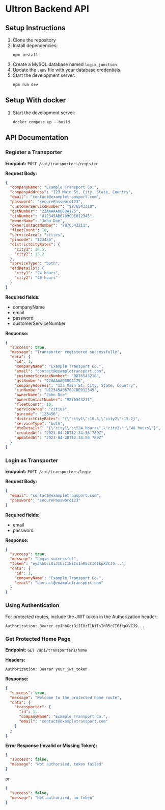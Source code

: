 # Ultron Backend API

## Setup Instructions

1. Clone the repository
2. Install dependencies:
   ```
   npm install
   ```
3. Create a MySQL database named `logix_junction`
4. Update the `.env` file with your database credentials
5. Start the development server:
   ```
   npm run dev
   ```
## Setup With docker
1. Start the development server:
   ```
   docker compose up --build
   ```
## API Documentation

### Register a Transporter

**Endpoint:** `POST /api/transporters/register`

**Request Body:**

```json
{
  "companyName": "Example Transport Co.",
  "companyAddress": "123 Main St, City, State, Country",
  "email": "contact@exampletransport.com",
  "password": "securePassword123",
  "customerServiceNumber": "9876543210",
  "gstNumber": "22AAAAA0000A1Z5",
  "cinNumber": "U12345AB6789CDE012345",
  "ownerName": "John Doe",
  "ownerContactNumber": "9876543211",
  "fleetCount": 10,
  "serviceArea": "cities",
  "pincode": "123456",
  "districtCityRates": {
    "city1": 10.5,
    "city2": 15.2
  },
  "serviceType": "both",
  "etdDetails": {
    "city1": "24 hours",
    "city2": "48 hours"
  }
}
```

**Required fields:**
- companyName
- email
- password
- customerServiceNumber

**Response:**

```json
{
  "success": true,
  "message": "Transporter registered successfully",
  "data": {
    "id": 1,
    "companyName": "Example Transport Co.",
    "email": "contact@exampletransport.com",
    "customerServiceNumber": "9876543210",
    "gstNumber": "22AAAAA0000A1Z5",
    "companyAddress": "123 Main St, City, State, Country",
    "cinNumber": "U12345AB6789CDE012345",
    "ownerName": "John Doe",
    "ownerContactNumber": "9876543211",
    "fleetCount": 10,
    "serviceArea": "cities",
    "pincode": "123456",
    "districtCityRates": "{\"city1\":10.5,\"city2\":15.2}",
    "serviceType": "both",
    "etdDetails": "{\"city1\":\"24 hours\",\"city2\":\"48 hours\"}",
    "createdAt": "2023-04-20T12:34:56.789Z",
    "updatedAt": "2023-04-20T12:34:56.789Z"
  }
}
```

### Login as Transporter

**Endpoint:** `POST /api/transporters/login`

**Request Body:**

```json
{
  "email": "contact@exampletransport.com",
  "password": "securePassword123"
}
```

**Required fields:**
- email
- password

**Response:**

```json
{
  "success": true,
  "message": "Login successful",
  "token": "eyJhbGciOiJIUzI1NiIsInR5cCI6IkpXVCJ9...",
  "data": {
    "id": 1,
    "companyName": "Example Transport Co.",
    "email": "contact@exampletransport.com"
  }
}
```

### Using Authentication

For protected routes, include the JWT token in the Authorization header:

```
Authorization: Bearer eyJhbGciOiJIUzI1NiIsInR5cCI6IkpXVCJ9...
```

### Get Protected Home Page

**Endpoint:** `GET /api/transporters/home`

**Headers:**
```
Authorization: Bearer your_jwt_token
```

**Response:**
```json
{
  "success": true,
  "message": "Welcome to the protected home route",
  "data": {
    "transporter": {
      "id": 1,
      "companyName": "Example Transport Co.",
      "email": "contact@exampletransport.com"
    }
  }
}
```

**Error Response (Invalid or Missing Token):**
```json
{
  "success": false,
  "message": "Not authorized, token failed"
}
```

or

```json
{
  "success": false,
  "message": "Not authorized, no token"
}
```
